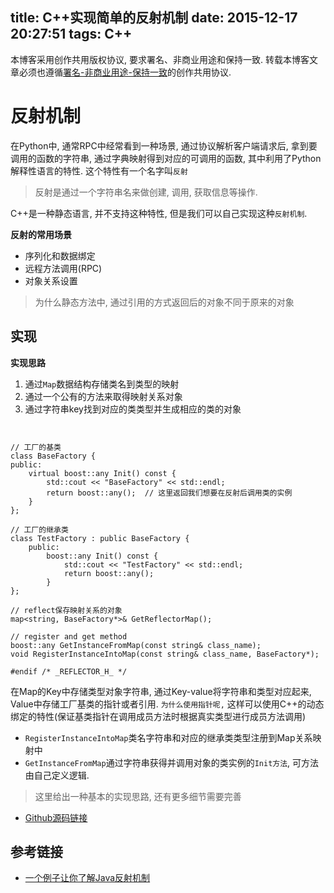 title: C++实现简单的反射机制
date: 2015-12-17 20:27:51
tags: C++
---

本博客采用创作共用版权协议, 要求署名、非商业用途和保持一致. 转载本博客文章必须也遵循[署名-非商业用途-保持一致](http://creativecommons.org/licenses/by-nc-sa/3.0/deed.zh)的创作共用协议.



# 反射机制

在Python中, 通常RPC中经常看到一种场景, 通过协议解析客户端请求后, 拿到要调用的函数的字符串, 通过字典映射得到对应的可调用的函数, 其中利用了Python解释性语言的特性. 这个特性有一个名字叫`反射`

> 反射是通过一个字符串名来做创建, 调用, 获取信息等操作. 


C++是一种静态语言, 并不支持这种特性, 但是我们可以自己实现这种`反射机制`.

<!--more-->

**反射的常用场景**

- 序列化和数据绑定
- 远程方法调用(RPC)
- 对象关系设置

> 为什么静态方法中, 通过引用的方式返回后的对象不同于原来的对象


## 实现

**实现思路**

1. 通过`Map`数据结构存储类名到类型的映射
2. 通过一个公有的方法来取得映射关系对象
3. 通过字符串key找到对应的类类型并生成相应的类的对象




```


// 工厂的基类
class BaseFactory {
public:
    virtual boost::any Init() const {
        std::cout << "BaseFactory" << std::endl;
        return boost::any();  // 这里返回我们想要在反射后调用类的实例
    }
};

// 工厂的继承类
class TestFactory : public BaseFactory {
    public:
        boost::any Init() const {
            std::cout << "TestFactory" << std::endl;
            return boost::any();
        }
};

// reflect保存映射关系的对象
map<string, BaseFactory*>& GetReflectorMap();

// register and get method
boost::any GetInstanceFromMap(const string& class_name);
void RegisterInstanceIntoMap(const string& class_name, BaseFactory*);

#endif /* _REFLECTOR_H_ */
```

在Map的Key中存储类型对象字符串, 通过Key-value将字符串和类型对应起来, Value中存储工厂基类的指针或者引用. `为什么使用指针呢,` 这样可以使用C++的动态绑定的特性(保证基类指针在调用成员方法时根据真实类型进行成员方法调用)

- `RegisterInstanceIntoMap`类名字符串和对应的继承类类型注册到Map关系映射中
- `GetInstanceFromMap`通过字符串获得并调用对象的类实例的`Init方法`, 可方法由自己定义逻辑.


> 这里给出一种基本的实现思路, 还有更多细节需要完善

- [Github源码链接](https://github.com/Andrew-liu/Reflect)

## 参考链接

- [一个例子让你了解Java反射机制](http://blog.csdn.net/ljphhj/article/details/12858767)

